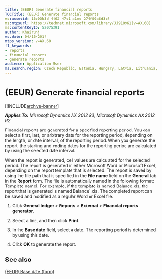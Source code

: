 ```yaml
---
title: (EEUR) Generate financial reports
TOCTitle: (EEUR) Generate financial reports
ms:assetid: 13c03b3d-4462-47c1-a1ee-274f80a6d3cf
ms:mtpsurl: https://technet.microsoft.com/library/JJ910961(v=AX.60)
ms:contentKeyID: 52075291
author: Khairunj
ms.date: 04/18/2014
mtps_version: v=AX.60
f1_keywords:
- reports
- financial reports
- generate reports
audience: Application User
ms.search.region: Czech Republic, Estonia, Hungary, Latvia, Lithuania, Poland, Russia
---
```


# (EEUR) Generate financial reports 


[!INCLUDE[archive-banner](includes/archive-banner.md)]


_**Applies To:** Microsoft Dynamics AX 2012 R3, Microsoft Dynamics AX 2012 R2_

Financial reports are generated for a specified reporting period. You can select a first, last, or arbitrary date for the reporting period, depending on the length, or date interval, of the reporting period. When you generate the report, the starting and ending dates for the reporting period are calculated by using the selected date interval.

When the report is generated, cell values are calculated for the selected period. The report is generated in either Microsoft Word or Microsoft Excel, depending on the report template that is selected. The report is saved by using the file path that is specified in the **File name** field on the **General** tab in the **Report** form. The file is automatically named in the following format: Template name1. For example, if the template is named Balance.xls, the report that is generated is named Balance1.xls. The completed report can be saved and modified as a regular Word or Excel file.

1.  Click **General ledger** \> **Reports** \> **External** \> **Financial reports generator**.

2.  Select a line, and then click **Print**.

3.  In the **Base date** field, select a date. The reporting period is determined by using this date.

4.  Click **OK** to generate the report.

## See also

[(EEUR) Base date (form)](https://technet.microsoft.com/library/jj910978\(v=ax.60\))

  


